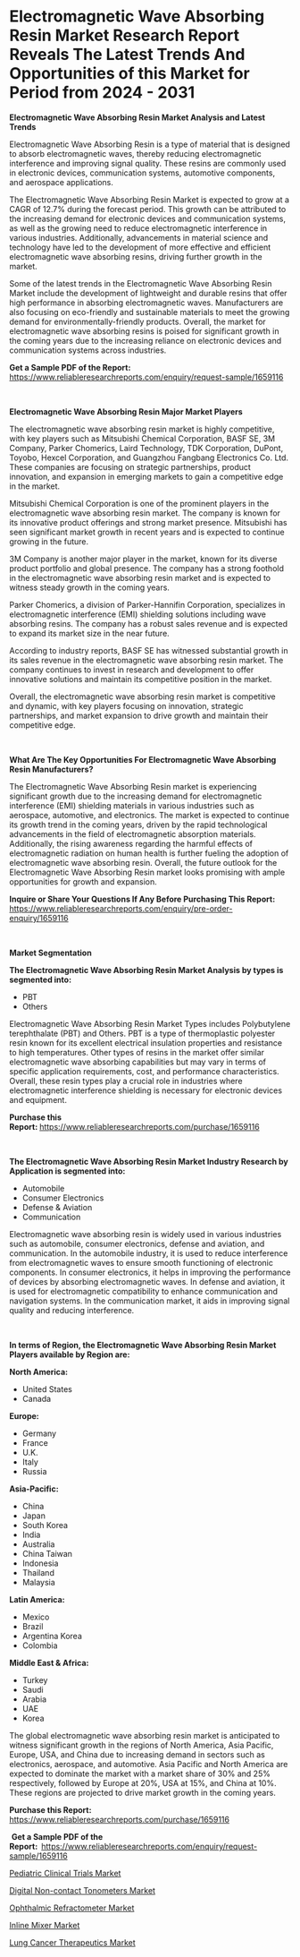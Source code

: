 <p><h1>Electromagnetic Wave Absorbing Resin Market Research Report Reveals The Latest Trends And Opportunities of this Market for Period from 2024 - 2031</h1></p><p><strong>Electromagnetic Wave Absorbing Resin Market Analysis and Latest Trends</strong></p>
<p><p>Electromagnetic Wave Absorbing Resin is a type of material that is designed to absorb electromagnetic waves, thereby reducing electromagnetic interference and improving signal quality. These resins are commonly used in electronic devices, communication systems, automotive components, and aerospace applications.</p><p>The Electromagnetic Wave Absorbing Resin Market is expected to grow at a CAGR of 12.7% during the forecast period. This growth can be attributed to the increasing demand for electronic devices and communication systems, as well as the growing need to reduce electromagnetic interference in various industries. Additionally, advancements in material science and technology have led to the development of more effective and efficient electromagnetic wave absorbing resins, driving further growth in the market.</p><p>Some of the latest trends in the Electromagnetic Wave Absorbing Resin Market include the development of lightweight and durable resins that offer high performance in absorbing electromagnetic waves. Manufacturers are also focusing on eco-friendly and sustainable materials to meet the growing demand for environmentally-friendly products. Overall, the market for electromagnetic wave absorbing resins is poised for significant growth in the coming years due to the increasing reliance on electronic devices and communication systems across industries.</p></p>
<p><strong>Get a Sample PDF of the Report:&nbsp;</strong> <a href="https://www.reliableresearchreports.com/enquiry/request-sample/1659116">https://www.reliableresearchreports.com/enquiry/request-sample/1659116</a></p>
<p>&nbsp;</p>
<p><strong>Electromagnetic Wave Absorbing Resin Major Market Players</strong></p>
<p><p>The electromagnetic wave absorbing resin market is highly competitive, with key players such as Mitsubishi Chemical Corporation, BASF SE, 3M Company, Parker Chomerics, Laird Technology, TDK Corporation, DuPont, Toyobo, Hexcel Corporation, and Guangzhou Fangbang Electronics Co. Ltd. These companies are focusing on strategic partnerships, product innovation, and expansion in emerging markets to gain a competitive edge in the market.</p><p>Mitsubishi Chemical Corporation is one of the prominent players in the electromagnetic wave absorbing resin market. The company is known for its innovative product offerings and strong market presence. Mitsubishi has seen significant market growth in recent years and is expected to continue growing in the future.</p><p>3M Company is another major player in the market, known for its diverse product portfolio and global presence. The company has a strong foothold in the electromagnetic wave absorbing resin market and is expected to witness steady growth in the coming years.</p><p>Parker Chomerics, a division of Parker-Hannifin Corporation, specializes in electromagnetic interference (EMI) shielding solutions including wave absorbing resins. The company has a robust sales revenue and is expected to expand its market size in the near future.</p><p>According to industry reports, BASF SE has witnessed substantial growth in its sales revenue in the electromagnetic wave absorbing resin market. The company continues to invest in research and development to offer innovative solutions and maintain its competitive position in the market.</p><p>Overall, the electromagnetic wave absorbing resin market is competitive and dynamic, with key players focusing on innovation, strategic partnerships, and market expansion to drive growth and maintain their competitive edge.</p></p>
<p>&nbsp;</p>
<p><strong>What Are The Key Opportunities For Electromagnetic Wave Absorbing Resin Manufacturers?</strong></p>
<p><p>The Electromagnetic Wave Absorbing Resin market is experiencing significant growth due to the increasing demand for electromagnetic interference (EMI) shielding materials in various industries such as aerospace, automotive, and electronics. The market is expected to continue its growth trend in the coming years, driven by the rapid technological advancements in the field of electromagnetic absorption materials. Additionally, the rising awareness regarding the harmful effects of electromagnetic radiation on human health is further fueling the adoption of electromagnetic wave absorbing resin. Overall, the future outlook for the Electromagnetic Wave Absorbing Resin market looks promising with ample opportunities for growth and expansion.</p></p>
<p><strong>Inquire or Share Your Questions If Any Before Purchasing This Report:</strong> <a href="https://www.reliableresearchreports.com/enquiry/pre-order-enquiry/1659116">https://www.reliableresearchreports.com/enquiry/pre-order-enquiry/1659116</a></p>
<p>&nbsp;</p>
<p><strong>Market Segmentation</strong></p>
<p><strong>The Electromagnetic Wave Absorbing Resin Market Analysis by types is segmented into:</strong></p>
<p><ul><li>PBT</li><li>Others</li></ul></p>
<p><p>Electromagnetic Wave Absorbing Resin Market Types includes Polybutylene terephthalate (PBT) and Others. PBT is a type of thermoplastic polyester resin known for its excellent electrical insulation properties and resistance to high temperatures. Other types of resins in the market offer similar electromagnetic wave absorbing capabilities but may vary in terms of specific application requirements, cost, and performance characteristics. Overall, these resin types play a crucial role in industries where electromagnetic interference shielding is necessary for electronic devices and equipment.</p></p>
<p><strong>Purchase this Report:&nbsp;</strong><a href="https://www.reliableresearchreports.com/purchase/1659116">https://www.reliableresearchreports.com/purchase/1659116</a></p>
<p>&nbsp;</p>
<p><strong>The Electromagnetic Wave Absorbing Resin Market Industry Research by Application is segmented into:</strong></p>
<p><ul><li>Automobile</li><li>Consumer Electronics</li><li>Defense & Aviation</li><li>Communication</li></ul></p>
<p><p>Electromagnetic wave absorbing resin is widely used in various industries such as automobile, consumer electronics, defense and aviation, and communication. In the automobile industry, it is used to reduce interference from electromagnetic waves to ensure smooth functioning of electronic components. In consumer electronics, it helps in improving the performance of devices by absorbing electromagnetic waves. In defense and aviation, it is used for electromagnetic compatibility to enhance communication and navigation systems. In the communication market, it aids in improving signal quality and reducing interference.</p></p>
<p>&nbsp;</p>
<p><strong>In terms of Region, the Electromagnetic Wave Absorbing Resin Market Players available by Region are:</strong></p>
<p>
    <p> <strong> North America: </strong>
        <ul>
            <li>United States</li>
            <li>Canada</li>
        </ul>
        </p> 
    <p> <strong> Europe: </strong>
        <ul>
            <li>Germany</li>
            <li>France</li>
            <li>U.K.</li>
            <li>Italy</li>
            <li>Russia</li>
        </ul>
        </p> 
    <p> <strong> Asia-Pacific: </strong>
        <ul>
            <li>China</li>
            <li>Japan</li>
            <li>South Korea</li>
            <li>India</li>
            <li>Australia</li>
            <li>China Taiwan</li>
            <li>Indonesia</li>
            <li>Thailand</li>
            <li>Malaysia</li>
        </ul>
        </p> 
    <p> <strong> Latin America: </strong>
        <ul>
            <li>Mexico</li>
            <li>Brazil</li>
            <li>Argentina Korea</li>
            <li>Colombia</li>
        </ul>
        </p> 
    <p> <strong> Middle East & Africa: </strong>
        <ul>
            <li>Turkey</li>
            <li>Saudi</li>
            <li>Arabia</li>
            <li>UAE</li>
            <li>Korea</li>
        </ul>
    </p>
    </p>
<p><p>The global electromagnetic wave absorbing resin market is anticipated to witness significant growth in the regions of North America, Asia Pacific, Europe, USA, and China due to increasing demand in sectors such as electronics, aerospace, and automotive. Asia Pacific and North America are expected to dominate the market with a market share of 30% and 25% respectively, followed by Europe at 20%, USA at 15%, and China at 10%. These regions are projected to drive market growth in the coming years.</p></p>
<p><strong>Purchase this Report: </strong><a href="https://www.reliableresearchreports.com/purchase/1659116">https://www.reliableresearchreports.com/purchase/1659116</a></p>
<p>&nbsp;<strong>Get a Sample PDF of the Report:&nbsp;&nbsp;</strong><a href="https://www.reliableresearchreports.com/enquiry/request-sample/1659116">https://www.reliableresearchreports.com/enquiry/request-sample/1659116</a></p>
<p><strong></strong></p>
<p><p><a href="https://medium.com/@simonepurdy/pediatric-clinical-trials-market-size-reveals-the-best-marketing-channels-in-global-industry-1100701759d2">Pediatric Clinical Trials Market</a></p><p><a href="https://github.com/PeterParrish5/Market-Research-Report-List-3/blob/main/digital-non-contact-tonometers-market.md">Digital Non-contact Tonometers Market</a></p><p><a href="https://issuu.com/reportprime-2/docs/ophthalmic-refractometer-market-size-2030.pptx">Ophthalmic Refractometer Market</a></p><p><a href="https://issuu.com/reportprime-2/docs/inline-mixer-market-size-2030.pptx">Inline Mixer Market</a></p><p><a href="https://medium.com/@simonepurdy/lung-cancer-therapeutics-market-exploring-market-share-market-trends-and-future-growth-d7083678d769">Lung Cancer Therapeutics Market</a></p></p>